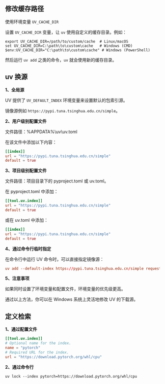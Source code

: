 ## 修改缓存路径 

使用环境变量 `UV_CACHE_DIR`

设置 `UV_CACHE_DIR` 变量，让 `uv` 使用自定义的缓存目录。例如：

```shell
export UV_CACHE_DIR=/path/to/custom/cache  # Linux/macOS
set UV_CACHE_DIR=C:\path\to\custom\cache   # Windows (CMD)
$env:UV_CACHE_DIR="C:\path\to\custom\cache" # Windows (PowerShell)
```

然后运行 `uv add` 之类的命令，`uv` 就会使用新的缓存目录。

## uv 换源

**1、全局源**

UV 提供了 `UV_DEFAULT_INDEX` 环境变量来设置默认的包索引源。

镜像源例如 `https://pypi.tuna.tsinghua.edu.cn/simple`。

**2、用户级别配置文件**

文件路径：%APPDATA%\uv\uv.toml

在该文件中添加以下内容：

```toml
[[index]]
url = "https://pypi.tuna.tsinghua.edu.cn/simple"
default = true
```

**3、项目级别配置文件**

文件路径：项目目录下的 pyproject.toml 或 uv.toml。

在 pyproject.toml 中添加：

```toml
[[tool.uv.index]]
url = "https://pypi.tuna.tsinghua.edu.cn/simple"
default = true
```

或在 uv.toml 中添加：

```toml
[[index]]
url = "https://pypi.tuna.tsinghua.edu.cn/simple"
default = true
```

**4、通过命令行临时指定**

在命令行中运行 UV 命令时，可以直接指定镜像源：

```toml
uv add --default-index https://pypi.tuna.tsinghua.edu.cn/simple requests
```

**5、注意事项**

如果同时设置了环境变量和配置文件，环境变量的优先级更高。

通过以上方法，你可以在 Windows 系统上灵活地修改 UV 的下载源。

## 定义检索

**1、通过配置文件**

```toml
[[tool.uv.index]]
# Optional name for the index.
name = "pytorch"
# Required URL for the index.
url = "https://download.pytorch.org/whl/cpu"
```

**2、通过命令行**

```
uv lock --index pytorch=https://download.pytorch.org/whl/cpu
```


